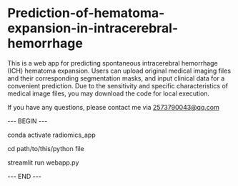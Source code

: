 # Prediction-of-hematoma-expansion-in-intracerebral-hemorrhage


This is a web app for predicting spontaneous intracerebral hemorrhage (ICH) hematoma expansion. Users can upload original medical imaging files and their corresponding segmentation masks, and input clinical data for a convenient prediction. Due to the sensitivity and specific characteristics of medical image files, you may download the code for local execution.

If you have any questions, please contact me via 2573790043@qq.com



--- BEGIN ---

conda activate radiomics_app

cd path/to/this/python file

streamlit run webapp.py

--- END ---

